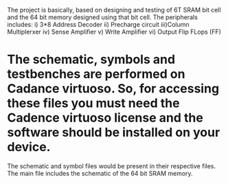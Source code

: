 The project is basically, based on designing and testing of 6T SRAM bit cell and the 64 bit memory designed using that bit cell.
The peripherals includes:
i) 3*8 Address Decoder
ii) Precharge circuit 
iii)Column Multiplerxer
iv) Sense Amplifier
v) Write Amplifier
vi) Output Flip FLops (FF)

# The schematic, symbols and testbenches are performed on Cadance virtuoso. So, for accessing these files you must need the Cadence virtuoso license and the software should be installed on your device.

The schematic and symbol files would be present in their respective files.
The main file includes the schematic of the 64 bit SRAM memory.
